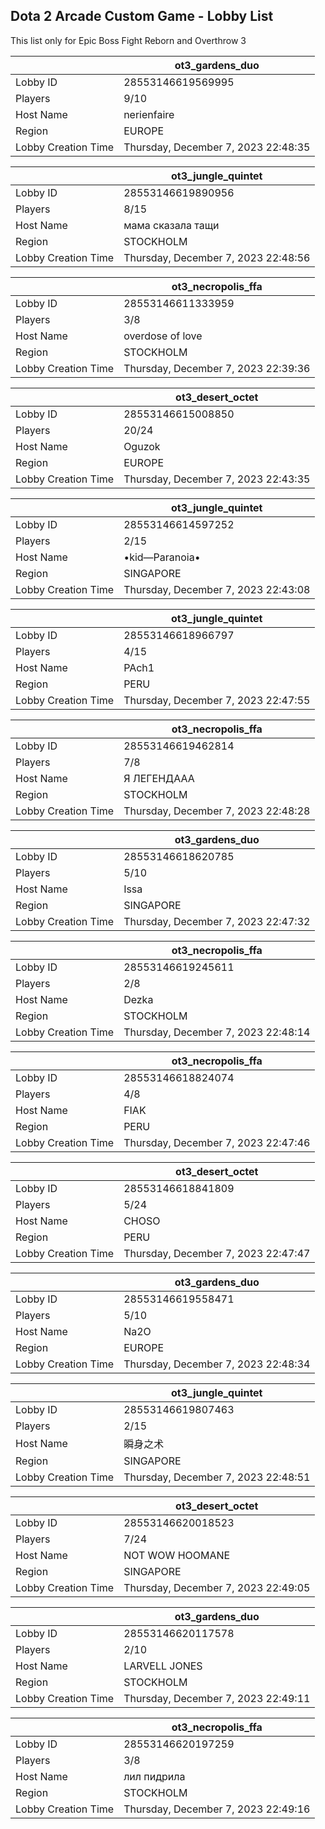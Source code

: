 ## Dota 2 Arcade Custom Game - Lobby List

This list only for Epic Boss Fight Reborn and Overthrow 3

|  | ot3_gardens_duo |
| ------ | ------ |
| Lobby ID | 28553146619569995 |
| Players | 9/10 |
| Host Name | nerienfaire |
| Region | EUROPE |
| Lobby Creation Time | Thursday, December 7, 2023 22:48:35 |


|  | ot3_jungle_quintet |
| ------ | ------ |
| Lobby ID | 28553146619890956 |
| Players | 8/15 |
| Host Name | мама сказала тащи |
| Region | STOCKHOLM |
| Lobby Creation Time | Thursday, December 7, 2023 22:48:56 |


|  | ot3_necropolis_ffa |
| ------ | ------ |
| Lobby ID | 28553146611333959 |
| Players | 3/8 |
| Host Name | overdose of love |
| Region | STOCKHOLM |
| Lobby Creation Time | Thursday, December 7, 2023 22:39:36 |


|  | ot3_desert_octet |
| ------ | ------ |
| Lobby ID | 28553146615008850 |
| Players | 20/24 |
| Host Name | Oguzok |
| Region | EUROPE |
| Lobby Creation Time | Thursday, December 7, 2023 22:43:35 |


|  | ot3_jungle_quintet |
| ------ | ------ |
| Lobby ID | 28553146614597252 |
| Players | 2/15 |
| Host Name | •kid—Paranoia• |
| Region | SINGAPORE |
| Lobby Creation Time | Thursday, December 7, 2023 22:43:08 |


|  | ot3_jungle_quintet |
| ------ | ------ |
| Lobby ID | 28553146618966797 |
| Players | 4/15 |
| Host Name | PAch1 |
| Region | PERU |
| Lobby Creation Time | Thursday, December 7, 2023 22:47:55 |


|  | ot3_necropolis_ffa |
| ------ | ------ |
| Lobby ID | 28553146619462814 |
| Players | 7/8 |
| Host Name | Я ЛЕГЕНДААА |
| Region | STOCKHOLM |
| Lobby Creation Time | Thursday, December 7, 2023 22:48:28 |


|  | ot3_gardens_duo |
| ------ | ------ |
| Lobby ID | 28553146618620785 |
| Players | 5/10 |
| Host Name | Issa |
| Region | SINGAPORE |
| Lobby Creation Time | Thursday, December 7, 2023 22:47:32 |


|  | ot3_necropolis_ffa |
| ------ | ------ |
| Lobby ID | 28553146619245611 |
| Players | 2/8 |
| Host Name | Dezka |
| Region | STOCKHOLM |
| Lobby Creation Time | Thursday, December 7, 2023 22:48:14 |


|  | ot3_necropolis_ffa |
| ------ | ------ |
| Lobby ID | 28553146618824074 |
| Players | 4/8 |
| Host Name | FIAK |
| Region | PERU |
| Lobby Creation Time | Thursday, December 7, 2023 22:47:46 |


|  | ot3_desert_octet |
| ------ | ------ |
| Lobby ID | 28553146618841809 |
| Players | 5/24 |
| Host Name | CHOSO |
| Region | PERU |
| Lobby Creation Time | Thursday, December 7, 2023 22:47:47 |


|  | ot3_gardens_duo |
| ------ | ------ |
| Lobby ID | 28553146619558471 |
| Players | 5/10 |
| Host Name | Na2O |
| Region | EUROPE |
| Lobby Creation Time | Thursday, December 7, 2023 22:48:34 |


|  | ot3_jungle_quintet |
| ------ | ------ |
| Lobby ID | 28553146619807463 |
| Players | 2/15 |
| Host Name | 瞬身之术 |
| Region | SINGAPORE |
| Lobby Creation Time | Thursday, December 7, 2023 22:48:51 |


|  | ot3_desert_octet |
| ------ | ------ |
| Lobby ID | 28553146620018523 |
| Players | 7/24 |
| Host Name | NOT WOW HOOMANE |
| Region | SINGAPORE |
| Lobby Creation Time | Thursday, December 7, 2023 22:49:05 |


|  | ot3_gardens_duo |
| ------ | ------ |
| Lobby ID | 28553146620117578 |
| Players | 2/10 |
| Host Name | LARVELL JONES |
| Region | STOCKHOLM |
| Lobby Creation Time | Thursday, December 7, 2023 22:49:11 |


|  | ot3_necropolis_ffa |
| ------ | ------ |
| Lobby ID | 28553146620197259 |
| Players | 3/8 |
| Host Name | лил пидрила |
| Region | STOCKHOLM |
| Lobby Creation Time | Thursday, December 7, 2023 22:49:16 |


